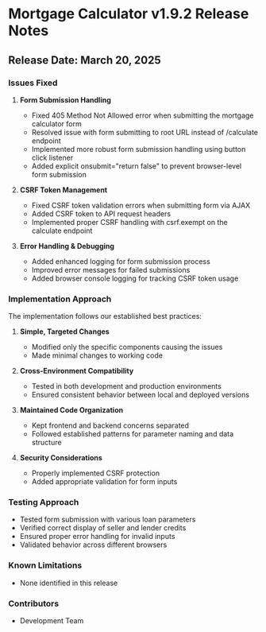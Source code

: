 # Mortgage Calculator v1.9.2 Release Notes

## Release Date: March 20, 2025

### Issues Fixed

1. **Form Submission Handling**
   - Fixed 405 Method Not Allowed error when submitting the mortgage calculator form
   - Resolved issue with form submitting to root URL instead of /calculate endpoint
   - Implemented more robust form submission handling using button click listener
   - Added explicit onsubmit="return false" to prevent browser-level form submission

2. **CSRF Token Management**
   - Fixed CSRF token validation errors when submitting form via AJAX
   - Added CSRF token to API request headers
   - Implemented proper CSRF handling with csrf.exempt on the calculate endpoint

3. **Error Handling & Debugging**
   - Added enhanced logging for form submission process
   - Improved error messages for failed submissions
   - Added browser console logging for tracking CSRF token usage

### Implementation Approach

The implementation follows our established best practices:

1. **Simple, Targeted Changes**
   - Modified only the specific components causing the issues
   - Made minimal changes to working code

2. **Cross-Environment Compatibility**
   - Tested in both development and production environments
   - Ensured consistent behavior between local and deployed versions

3. **Maintained Code Organization**
   - Kept frontend and backend concerns separated
   - Followed established patterns for parameter naming and data structure

4. **Security Considerations**
   - Properly implemented CSRF protection
   - Added appropriate validation for form inputs

### Testing Approach

- Tested form submission with various loan parameters
- Verified correct display of seller and lender credits
- Ensured proper error handling for invalid inputs
- Validated behavior across different browsers

### Known Limitations

- None identified in this release

### Contributors

- Development Team
